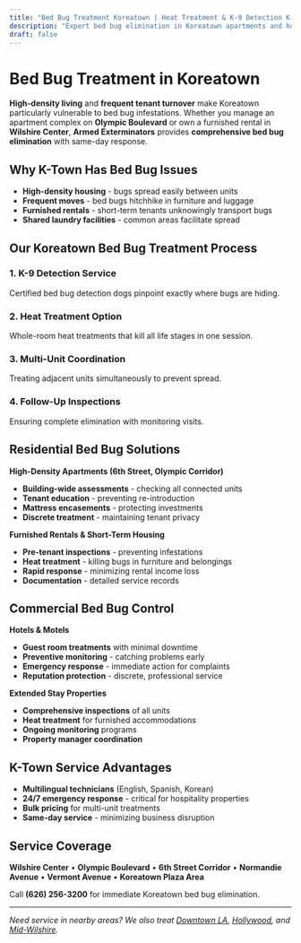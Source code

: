 ```yaml
---
title: "Bed Bug Treatment Koreatown | Heat Treatment & K-9 Detection K-Town"
description: "Expert bed bug elimination in Koreatown apartments and hotels. Heat treatment available. Fast response for high-density housing. Call (626) 256-3200."
draft: false
---
```


# Bed Bug Treatment in Koreatown

**High-density living** and **frequent tenant turnover** make Koreatown particularly vulnerable to bed bug infestations. Whether you manage an apartment complex on **Olympic Boulevard** or own a furnished rental in **Wilshire Center**, **Armed Exterminators** provides **comprehensive bed bug elimination** with same-day response.

## Why K-Town Has Bed Bug Issues

* **High-density housing** - bugs spread easily between units
* **Frequent moves** - bed bugs hitchhike in furniture and luggage
* **Furnished rentals** - short-term tenants unknowingly transport bugs
* **Shared laundry facilities** - common areas facilitate spread

## Our Koreatown Bed Bug Treatment Process

### 1. **K-9 Detection Service**
Certified bed bug detection dogs pinpoint exactly where bugs are hiding.

### 2. **Heat Treatment Option**
Whole-room heat treatments that kill all life stages in one session.

### 3. **Multi-Unit Coordination**
Treating adjacent units simultaneously to prevent spread.

### 4. **Follow-Up Inspections**
Ensuring complete elimination with monitoring visits.

## Residential Bed Bug Solutions

**High-Density Apartments (6th Street, Olympic Corridor)**
* **Building-wide assessments** - checking all connected units
* **Tenant education** - preventing re-introduction
* **Mattress encasements** - protecting investments
* **Discrete treatment** - maintaining tenant privacy

**Furnished Rentals & Short-Term Housing**
* **Pre-tenant inspections** - preventing infestations
* **Heat treatment** - killing bugs in furniture and belongings
* **Rapid response** - minimizing rental income loss
* **Documentation** - detailed service records

## Commercial Bed Bug Control

**Hotels & Motels**
* **Guest room treatments** with minimal downtime
* **Preventive monitoring** - catching problems early
* **Emergency response** - immediate action for complaints
* **Reputation protection** - discrete, professional service

**Extended Stay Properties**
* **Comprehensive inspections** of all units
* **Heat treatment** for furnished accommodations
* **Ongoing monitoring** programs
* **Property manager coordination**

## K-Town Service Advantages

* **Multilingual technicians** (English, Spanish, Korean)
* **24/7 emergency response** - critical for hospitality properties
* **Bulk pricing** for multi-unit treatments
* **Same-day service** - minimizing business disruption

## Service Coverage

**Wilshire Center** • **Olympic Boulevard** • **6th Street Corridor** • **Normandie Avenue** • **Vermont Avenue** • **Koreatown Plaza Area**

Call **(626) 256-3200** for immediate Koreatown bed bug elimination.

---

*Need service in nearby areas? We also treat [Downtown LA](/bed-bug-treatment-downtown-los-angeles/), [Hollywood](/bed-bug-treatment-hollywood/), and [Mid-Wilshire](/bed-bug-treatment-mid-wilshire/).*